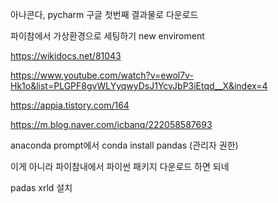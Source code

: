 아나콘다, pycharm 구글 첫번째 결과물로 다운로드

파이참에서 가상환경으로 세팅하기 new enviroment

https://wikidocs.net/81043

https://www.youtube.com/watch?v=ewol7v-Hk1o&list=PLGPF8gvWLYyqwyDsJ1YcvJbP3iEtqd__X&index=4

https://appia.tistory.com/164

https://m.blog.naver.com/icbanq/222058587693

anaconda prompt에서 conda install pandas (관리자 권한)

이게 아니라 파이참내에서 파이썬 패키지 다운로드 하면 되네

padas xrld 설치
